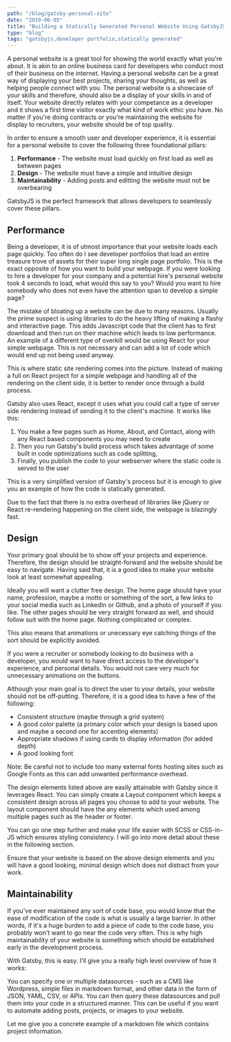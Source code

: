 ```yaml
---
path: "/blog/gatsby-personal-site"
date: "2019-06-05"
title: "Building a Statically Generated Personal Website Using GatsbyJS"
type: "blog"
tags: "gatsbyjs,developer portfolio,statically generated"
---
```

A personal website is a great tool for showing the world exactly what you're about. It is akin to an online business card for developers who conduct most of their business on the internet. Having a personal website can be a great way of displaying your best projects, sharing your thoughts, as well as helping people connect with you. The personal website is a showcase of your skills and therefore, should also be a display of your skills in and of itself. Your website directly relates with your competance as a developer and it shows a first time visitor exactly what kind of work ethic you have. No matter if you're doing contracts or you're maintaining the website for display to recruiters, your website should be of top quality.

In order to ensure a smooth user and developer experience, it is essential for a personal website to cover the following three foundational pillars: 
  1. __Performance__ - The website must load quickly on first load as well as between pages
  2. __Design__ - The website must have a simple and intuitive design
  3. __Maintainability__ - Adding posts and editting the website must not be overbearing 

GatsbyJS is the perfect framework that allows developers to seamlessly cover these pillars.

## Performance
Being a developer, it is of utmost importance that your website loads each page quickly. Too often do I see developer portfolios that load an entire treasure trove of assets for their super long single page portfolio. This is the exact opposite of how you want to build your webpage. If you were looking to hire a developer for your company and a potential hire's personal website took 4 seconds to load, what would this say to you? Would you want to hire somebody who does not even have the attention span to develop a simple page?

The mistake of bloating up a website can be due to many reasons. Usually the prime suspect is using libraries to do the heavy lifting of making a flashy and interactive page. This adds Javascript code that the client has to first download and then run on their machine which leads to low performance. An example of a different type of overkill would be using React for your simple webpage. This is not necessary and can add a lot of code which would end up not being used anyway. 

This is where static site rendering comes into the picture. Instead of making a full on React project for a simple webpage and handling all of the rendering on the client side, it is better to render once through a build process. 

Gatsby also uses React, except it uses what you could call a type of server side rendering instead of sending it to the client's machine. It works like this: 
  1. You make a few pages such as Home, About, and Contact, along with any React based components you may need to create
  2. Then you run Gatsby's build process which takes advantage of some built in code optimizations such as code splitting, 
  3. Finally, you publish the code to your webserver where the static code is served to the user

This is a very simplified version of Gatsby's process but it is enough to give you an example of how the code is statically generated.

Due to the fact that there is no extra overhead of libraries like jQuery or React re-rendering happening on the client side, the webpage is blazingly fast. 

## Design
Your primary goal should be to show off your projects and experience. Therefore, the design should be straight-forward and the website should be easy to navigate. Having said that, it is a good idea to make your website look at least somewhat appealing. 

Ideally you will want a clutter free design. The home page should have your name, profession, maybe a motto or something of the sort, a few links to your social media such as LinkedIn or Github, and a photo of yourself if you like. The other pages should be very straight forward as well, and should follow suit with the home page. Nothing complicated or complex.

This also means that animations or unecessary eye catching things of the sort should be explicitly avoided. 

If you were a recruiter or somebody looking to do business with a developer, you would want to have direct access to the developer's experience, and personal details. You would not care very much for unnecessary animations on the buttons.

Although your main goal is to direct the user to your details, your website should not be off-putting. Therefore, it is a good idea to have a few of the following:
 - Consistent structure (maybe through a grid system)
 - A good color palette (a primary color which your design is based upon and maybe a second one for accenting elements)
 - Appropriate shadows if using cards to display information (for added depth)
 - A good looking font

Note: Be careful not to include too many external fonts hosting sites such as Google Fonts as this can add unwanted performance overhead.

The design elements listed above are easily attainable with Gatsby since it leverages React. You can simply create a Layout component which keeps a consistent design across all pages you choose to add to your website. The layout component should have the any elements which used among multiple pages such as the header or footer. 

You can go one step further and make your life easier with SCSS or CSS-in-JS which ensures styling consistency. I will go into more detail about these in the following section. 

Ensure that your website is based on the above design elements and you will have a good looking, minimal design which does not distract from your work.

## Maintainability
If you've ever maintained any sort of code base, you would know that the ease of modification of the code is what is usually a large barrier. In other words, if it's a huge burden to add a piece of code to the code base, you probably won't want to go near the code very often. This is why high maintainability of your website is something which should be established early in the development process.

With Gatsby, this is easy. I'll give you a really high level overview of how it works: 

You can specify one or multiple datasources - such as a CMS like Wordpress, simple files in markdown format, and other data in the form of JSON, YAML, CSV, or APIs. You can then query these datasources and pull them into your code in a structured manner. This can be useful if you want to automate adding posts, projects, or images to your website. 

Let me give you a concrete example of a markdown file which contains project information.
